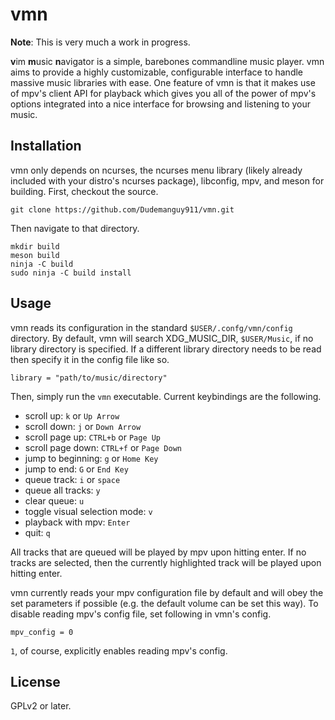 # vmn
**Note**: This is very much a work in progress.

**v**im **m**usic **n**avigator is a simple, barebones commandline music player. vmn aims to provide a highly customizable, configurable interface to handle massive music libraries with ease. One feature of vmn is that it makes use of mpv's client API for playback which gives you all of the power of mpv's options integrated into a nice interface for browsing and listening to your music.

## Installation
vmn only depends on ncurses, the ncurses menu library (likely already included with your distro's ncurses package), libconfig, mpv, and meson for building. First, checkout the source.
```
git clone https://github.com/Dudemanguy911/vmn.git
```

Then navigate to that directory.
```
mkdir build
meson build
ninja -C build
sudo ninja -C build install
```

## Usage
vmn reads its configuration in the standard `$USER/.confg/vmn/config` directory. By default, vmn will search XDG_MUSIC_DIR, `$USER/Music`, if no library directory is specified. If a different library directory needs to be read then specify it in the config file like so.
```
library = "path/to/music/directory"
```

Then, simply run the `vmn` executable. Current keybindings are the following.

* scroll up: `k` or `Up Arrow`
* scroll down: `j` or `Down Arrow`
* scroll page up: `CTRL+b` or `Page Up`
* scroll page down: `CTRL+f` or `Page Down`
* jump to beginning: `g` or `Home Key`
* jump to end: `G` or `End Key`
* queue track: `i` or `space`
* queue all tracks: `y`
* clear queue: `u`
* toggle visual selection mode: `v`
* playback with mpv: `Enter`
* quit: `q`

All tracks that are queued will be played by mpv upon hitting enter. If no tracks are selected, then the currently highlighted track will be played upon hitting enter.

vmn currently reads your mpv configuration file by default and will obey the set parameters if possible (e.g. the default volume can be set this way). To disable reading mpv's config file, set following in vmn's config.
```
mpv_config = 0
```
`1`, of course, explicitly enables reading mpv's config.

## License
GPLv2 or later.
